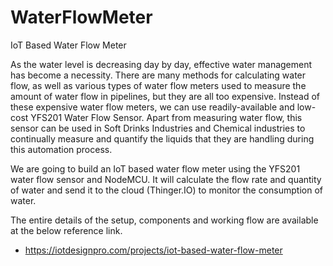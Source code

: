 # WaterFlowMeter
IoT Based Water Flow Meter

As the water level is decreasing day by day, effective water management has become a necessity. There are many methods for calculating water flow, as well as various types of water flow meters used to measure the amount of water flow in pipelines, but they are all too expensive. Instead of these expensive water flow meters, we can use readily-available and low-cost YFS201 Water Flow Sensor. Apart from measuring water flow, this sensor can be used in Soft Drinks Industries and Chemical industries to continually measure and quantify the liquids that they are handling during this automation process.

We are going to build an IoT based water flow meter using the YFS201 water flow sensor and NodeMCU. It will calculate the flow rate and quantity of water and send it to the cloud (Thinger.IO) to monitor the consumption of water. 

The entire details of the setup, components and working flow are available at the below reference link.
* https://iotdesignpro.com/projects/iot-based-water-flow-meter
